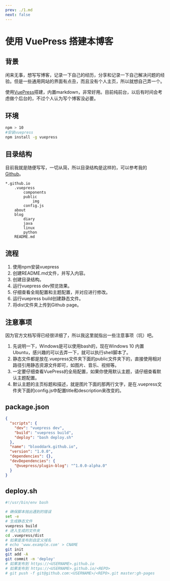 ```yaml
---
prev: ./1.md
next: false
---
```

# 使用 VuePress 搭建本博客
## 背景
闲来无事，想写写博客，记录一下自己的经历，分享和记录一下自己解决问题的经验。但是一些通用网站的界面有点丑，而且没有个人主页，所以就想自己弄一个。

使用[VuePress](https://vuepress.vuejs.org/)搭建，内置markdown，非常好用。目前纯前台，以后有时间会考虑做个后台的，不过个人认为写个博客没必要。
## 环境
```bash
npm > 10
#安装vuepress
npm install -g vuepress
```
## 目录结构
目前我就是随便写写，一切从简，所以目录结构是这样的，可以参考我的[Github](https://github.com/blooddark)。
```
*.github.io
    .vuepress
        components
        public
            img
        config.js
    about
    blog
        diary
        java
        linux
        python
    README.md
```
## 流程
1. 使用npm安装vuepress
2. 创建README.md文件，并写入内容。
3. 创建目录结构。
4. 运行vuepress dev预览效果。
5. 仔细查看全局配置和主题配置，并对应进行修改。
6. 运行vuepress build创建静态文件。
7. 将dist文件夹上传到Github page。
## 注意事项
因为官方文档写得已经很详细了，所以我这里就指出一些注意事项（坑）吧。
1. 先说明一下，Windows是可以使用bash的，现在Windows 10 内置 Ubuntu，感兴趣的可以去弄一下，就可以执行shell脚本了。
2. 静态文件都是放在.vuepress文件夹下面的public文件夹下的，直接使用相对路径引用静态资源文件即可，如图片、音乐、视频等。
3. 一定要仔细查看VuePress的全局配置，如果你使用默认主题，请仔细查看默认主题配置。
4. 默认主题的主页标题和描述，就是图片下面的那两行文字，是在.vuepress文件夹下面的config.js中配置title和description来改变的。
## package.json
```json
{
  "scripts": {
    "dev": "vuepress dev",
    "build": "vuepress build",
    "deploy": "bash deploy.sh"
  },
  "name": "blooddark.github.io",
  "version": "1.0.0",
  "dependencies": {},
  "devDependencies": {
    "@vuepress/plugin-blog": "^1.0.0-alpha.0"
  }
}
```
## deploy.sh
```bash
#!/usr/bin/env bash

# 确保脚本抛出遇到的错误
set -e
# 生成静态文件
vuepress build
# 进入生成的文件夹
cd .vuepress/dist
# 如果是发布到自定义域名
# echo 'www.example.com' > CNAME
git init
git add -A
git commit -m 'deploy'
# 如果发布到 https://<USERNAME>.github.io
# 如果发布到 https://<USERNAME>.github.io/<REPO>
# git push -f git@github.com:<USERNAME>/<REPO>.git master:gh-pages
```
